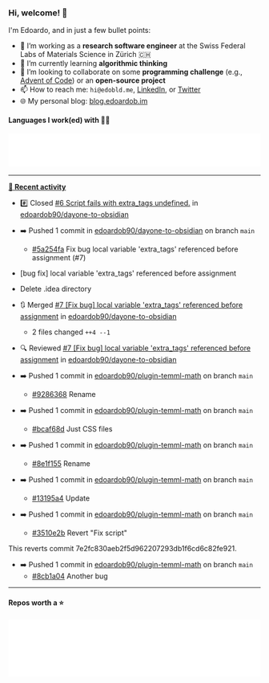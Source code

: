 ### Hi, welcome! 👋 

I'm Edoardo, and in just a few bullet points:

- 🔭 I’m working as a **research software engineer** at the Swiss Federal Labs of Materials Science in Zürich 🇨🇭
- 🌱 I’m currently learning **algorithmic thinking**
- 👯 I’m looking to collaborate on some **programming challenge** (e.g., [Advent of Code](https://github.com/edoardob90/aoc2022)) or an **open-source project**
- 📫 How to reach me: `hi@edobld.me`, [LinkedIn](https://linkedin.com/in/edobld), or [Twitter](https://twitter.com/edobld)
- 🌐 My personal blog: [blog.edoardob.im](https://blog.edoardob.im)

#### Languages I work(ed) with 👨‍💻

<img src="https://github.com/edoardob90/edoardob90/blob/main/.cache/languages.svg">

---

**[📰 Recent activity](https://github.com/edoardob90)**
* #️⃣ Closed [#6 Script fails with extra_tags undefined.](https://github.com/edoardob90/dayone-to-obsidian/issues/6) in [edoardob90/dayone-to-obsidian](https://github.com/edoardob90/dayone-to-obsidian)
* ➡️ Pushed 1 commit in [edoardob90/dayone-to-obsidian](https://github.com/edoardob90/dayone-to-obsidian) on branch `main`
  * [#5a254fa](https://github.com/edoardob90/dayone-to-obsidian/commit/5a254fa) Fix bug local variable &#39;extra_tags&#39; referenced before assignment (#7)

* [bug fix] local variable &#39;extra_tags&#39; referenced before assignment
* Delete .idea directory
* 🔃 Merged [#7 [Fix bug] local variable &#39;extra_tags&#39; referenced before assignment](https://github.com/edoardob90/dayone-to-obsidian/pull/7) in [edoardob90/dayone-to-obsidian](https://github.com/edoardob90/dayone-to-obsidian)
  * 2 files changed `++4 --1`
* 🔍 Reviewed [#7 [Fix bug] local variable &#39;extra_tags&#39; referenced before assignment](https://github.com/edoardob90/dayone-to-obsidian/pull/7) in [edoardob90/dayone-to-obsidian](https://github.com/edoardob90/dayone-to-obsidian)
* ➡️ Pushed 1 commit in [edoardob90/plugin-temml-math](https://github.com/edoardob90/plugin-temml-math) on branch `main`
  * [#9286368](https://github.com/edoardob90/plugin-temml-math/commit/9286368) Rename
* ➡️ Pushed 1 commit in [edoardob90/plugin-temml-math](https://github.com/edoardob90/plugin-temml-math) on branch `main`
  * [#bcaf68d](https://github.com/edoardob90/plugin-temml-math/commit/bcaf68d) Just CSS files
* ➡️ Pushed 1 commit in [edoardob90/plugin-temml-math](https://github.com/edoardob90/plugin-temml-math) on branch `main`
  * [#8e1f155](https://github.com/edoardob90/plugin-temml-math/commit/8e1f155) Rename
* ➡️ Pushed 1 commit in [edoardob90/plugin-temml-math](https://github.com/edoardob90/plugin-temml-math) on branch `main`
  * [#13195a4](https://github.com/edoardob90/plugin-temml-math/commit/13195a4) Update
* ➡️ Pushed 1 commit in [edoardob90/plugin-temml-math](https://github.com/edoardob90/plugin-temml-math) on branch `main`
  * [#3510e2b](https://github.com/edoardob90/plugin-temml-math/commit/3510e2b) Revert &#34;Fix script&#34;

This reverts commit 7e2fc830aeb2f5d962207293db1f6cd6c82fe921.
* ➡️ Pushed 1 commit in [edoardob90/plugin-temml-math](https://github.com/edoardob90/plugin-temml-math) on branch `main`
  * [#8cb1a04](https://github.com/edoardob90/plugin-temml-math/commit/8cb1a04) Another bug


---

#### Repos worth a ⭐

<img src="https://github.com/edoardob90/edoardob90/blob/main/.cache/stars.svg">

<!--
- ⚡ Fun fact: ...
- 🤔 I’m looking for help with ...
- 💬 Ask me about ...
-->

